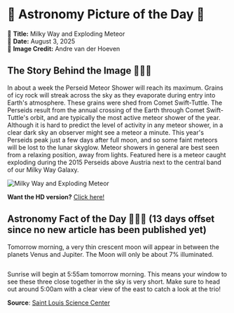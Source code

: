 # 🌌 Astronomy Picture of the Day 🌌
🔭 **Title:** Milky Way and Exploding Meteor  
📅 **Date:** August 3, 2025  
📸 **Image Credit:** 
Andre van der Hoeven
  

## The Story Behind the Image 🧑‍🚀🔭
In about a week the Perseid Meteor Shower will reach its maximum.  Grains of icy rock will streak across the sky as they evaporate during entry into Earth's atmosphere.  These grains were shed from Comet Swift-Tuttle.  The Perseids result from the annual crossing of the Earth through Comet Swift-Tuttle's orbit, and are typically the most active meteor shower of the year.  Although it is hard to predict the level of activity in any meteor shower, in a clear dark sky an observer might see a meteor a minute.  This year's Perseids peak just a few days after  full moon, and so some faint meteors will be lost to the lunar skyglow.  Meteor showers in general are best seen from a relaxing position, away from lights.  Featured here is a meteor caught exploding during the 2015 Perseids above Austria next to the central band of our Milky Way Galaxy.

![Milky Way and Exploding Meteor](https://apod.nasa.gov/apod/image/2508/MeteorBoom_vanderHoeven_750.gif)

**Want the HD version?** [Click here!](https://apod.nasa.gov/apod/image/2508/MeteorBoom_vanderHoeven_750.gif)

## Astronomy Fact of the Day 👩‍🚀🚀 (13 days offset since no new article has been published yet)
<p>Tomorrow morning, a very thin crescent moon will appear in between the planets Venus and Jupiter. The Moon will only be about 7% illuminated.</p>
<p><img src="https://www.slsc.org/wp-content/uploads/2025/07/jul-21.jpg" alt=""/></p>
<p>Sunrise will begin at 5:55am tomorrow morning. This means your window to see these three close together in the sky is very short. Make sure to head out around 5:00am with a clear view of the east to catch a look at the trio!</p>

**Source**: [Saint Louis Science Center](https://www.slsc.org/astronomy-fact-of-the-day-july-21-2025/)
